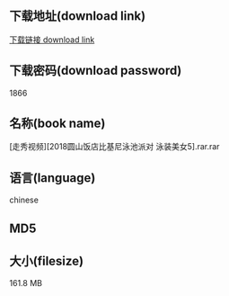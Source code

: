 ## 下载地址(download link)
[下载链接 download link](https://tutu365.netlify.app/?s=%5B%E8%B5%B0%E7%A7%80%E8%A7%86%E9%A2%91%5D%5B2018%E5%9C%86%E5%B1%B1%E9%A5%AD%E5%BA%97%E6%AF%94%E5%9F%BA%E5%B0%BC%E6%B3%B3%E6%B1%A0%E6%B4%BE%E5%AF%B9+%E6%B3%B3%E8%A3%85%E7%BE%8E%E5%A5%B35%5D.rar)

## 下载密码(download password)
1866

## 名称(book name)
[走秀视频][2018圆山饭店比基尼泳池派对 泳装美女5].rar.rar

## 语言(language)
chinese

## MD5


## 大小(filesize)
161.8 MB
